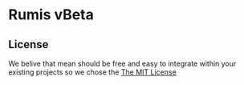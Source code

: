 # Rumis vBeta

## License
We belive that mean should be free and easy to integrate within your existing projects so we chose the [The MIT License](http://opensource.org/licenses/MIT)

